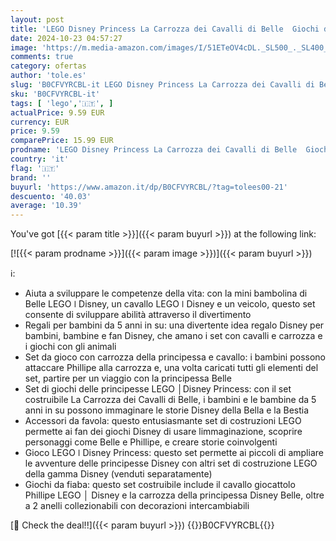 ```yaml
---
layout: post
title: 'LEGO Disney Princess La Carrozza dei Cavalli di Belle  Giochi delle Principesse per Bambine e Bambini da 5 Anni con Mini Bambolina e Cavallo Giocattolo  Regalo dal Film La Bella e la Bestia 43233'
date: 2024-10-23 04:57:27
image: 'https://m.media-amazon.com/images/I/51ETeOV4cDL._SL500_._SL400_.jpg'
comments: true
category: ofertas
author: 'tole.es'
slug: 'B0CFVYRCBL-it LEGO Disney Princess La Carrozza dei Cavalli di Belle...'
sku: 'B0CFVYRCBL-it'
tags: [ 'lego','🇮🇹', ]
actualPrice: 9.59 EUR
currency: EUR
price: 9.59
comparePrice: 15.99 EUR
prodname: 'LEGO Disney Princess La Carrozza dei Cavalli di Belle  Giochi delle Principesse per Bambine e Bambini da 5 Anni con Mini Bambolina e Cavallo Giocattolo  Regalo dal Film La Bella e la Bestia 43233'
country: 'it'
flag: '🇮🇹'
brand: ''
buyurl: 'https://www.amazon.it/dp/B0CFVYRCBL/?tag=tolees00-21'
descuento: '40.03'
average: '10.39'
---
```


You've got [{{< param title >}}]({{< param buyurl >}}) at the following link:

[![{{< param prodname >}}]({{< param image >}})]({{< param buyurl >}})

ℹ️:

- Aiuta a sviluppare le competenze della vita: con la mini bambolina di Belle LEGO ǀ Disney, un cavallo LEGO ǀ Disney e un veicolo, questo set consente di sviluppare abilità attraverso il divertimento
- Regali per bambini da 5 anni in su: una divertente idea regalo Disney per bambini, bambine e fan Disney, che amano i set con cavalli e carrozza e i giochi con gli animali
- Set da gioco con carrozza della principessa e cavallo: i bambini possono attaccare Phillipe alla carrozza e, una volta caricati tutti gli elementi del set, partire per un viaggio con la principessa Belle
- Set di giochi delle principesse LEGO │Disney Princess: con il set costruibile La Carrozza dei Cavalli di Belle, i bambini e le bambine da 5 anni in su possono immaginare le storie Disney della Bella e la Bestia
- Accessori da favola: questo entusiasmante set di costruzioni LEGO permette ai fan dei giochi Disney di usare limmaginazione, scoprire personaggi come Belle e Phillipe, e creare storie coinvolgenti
- Gioco LEGO ǀ Disney Princess: questo set permette ai piccoli di ampliare le avventure delle principesse Disney con altri set di costruzione LEGO della gamma Disney (venduti separatamente)
- Giochi da fiaba: questo set costruibile include il cavallo giocattolo Phillipe LEGO │ Disney e la carrozza della principessa Disney Belle, oltre a 2 anelli collezionabili con decorazioni intercambiabili

[🛒 Check the deal!!]({{< param buyurl >}})
{{<world>}}B0CFVYRCBL{{</world>}}

